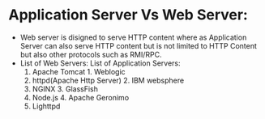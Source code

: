 # Application Server Vs Web Server:
* Web server is disigned to serve HTTP content where as Application Server can also serve HTTP content but is not limited to HTTP Content but also other protocols such as RMI/RPC.
* List of Web Servers:                List of Application Servers:
  1. Apache Tomcat                    1. Weblogic
  2. httpd(Apache Http Server)        2. IBM websphere
  3. NGINX                            3. GlassFish
  4. Node.js                          4. Apache Geronimo
  5. Lighttpd
  
